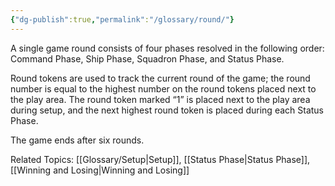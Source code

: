 ```yaml
---
{"dg-publish":true,"permalink":"/glossary/round/"}
---
```


A single game round consists of four phases resolved in the following order: Command Phase, Ship Phase, Squadron Phase, and Status Phase.

Round tokens are used to track the current round of the game; the round number is equal to the highest number on the round tokens placed next to the play area. The round token marked “1” is placed next to the play area during setup, and the next highest round token is placed during each Status Phase.

The game ends after six rounds.

Related Topics: [[Glossary/Setup\|Setup]], [[Status Phase\|Status Phase]], [[Winning and Losing\|Winning and Losing]]
